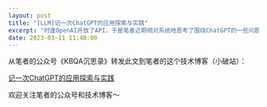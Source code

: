 ```yaml
---
layout: post
title: "[LLM]记一次ChatGPT的应用探索与实践"
excerpt: "时逢OpenAI开放了API，于是笔者近期相对系统地思考了围绕ChatGPT的一些问题。此外花了大概30分钟，写了50行代码，做了一个小应用。"
date: 2023-03-11 11:40:00
---
```


从笔者的公众号《KBQA沉思录》转发此文到笔者的这个技术博客（小破站）：

[记一次ChatGPT的应用探索与实践](https://mp.weixin.qq.com/s?__biz=MzU2MTY2ODEzNA==&amp;mid=2247484561&amp;idx=1&amp;sn=e7341fa415f67bbcd7658ec0068f8347&amp;chksm=fc740dd8cb0384ce52f529935e4202a6256a93b15c08947563b820e02dd2246a4b25ad976a3f&token=1689877586&lang=zh_CN#rd)


欢迎关注笔者的公众号和技术博客～

